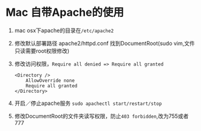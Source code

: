 Mac 自带Apache的使用
===================

1.	mac osx下apache的目录在`/etc/apache2`
2.	修改默认部署路径 apache2/httpd.conf 找到DocumentRoot(sudo vim,文件只读需要root权限修改)
3.	修改访问权限，`Require all denied => Require all granted`

		<Directory />
		    AllowOverride none
		    Require all granted
		</Directory>
		
4.	开启／停止apache服务 `sudo apachectl start/restart/stop`
5.	修改DocumentRoot的文件夹读写权限，防止`403 forbidden`,改为755或者777